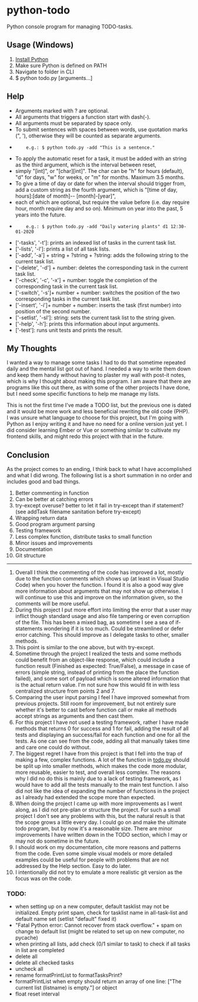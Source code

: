 # python-todo
 
Python console program for managing TODO-tasks.
 
## Usage (Windows)
1. [Install Python](https://www.python.org/downloads/)
2. Make sure Python is defined on PATH
3. Navigate to folder in CLI
4. $ python todo.py [arguments...]
 
## Help
- Arguments marked with ? are optional.
- All arguments that triggers a function start with dash(-).
- All arguments must be separated by space only.
- To submit sentences with spaces between words, use quotation marks (", '), otherwise they will be counted as separate arguments.
-         e.g.: $ python todo.py -add "This is a sentence." 
 
- To apply the automatic reset for a task, it must be added with an string as the third argument, which is the interval between reset,
- simply "[int]", or "[char][int]". The char can be "h" for hours (default), "d" for days, "w" for weeks, or "m" for months. Maximum 3.5 months.
- To give a time of day or date for when the interval should trigger from, add a custom string as the fourth argument, which is "[time of day, hours]:[date of month]-- [month]-[year]",
- each of which are optional, but require the value before (i.e. day require hour, month require day and so on). Minimum on year into the past, 5 years into the future.
-         e.g.: $ python todo.py -add "Daily watering plants" d1 12:30-01-2020
 
- ['-tasks', '-t']: prints an indexed list of tasks in the current task list.
- ['-lists', '-l']: prints a list of all task lists.
- ['-add', '-a'] + string + ?string + ?string: adds the following string to the current task list.
- ['-delete', '-d'] + number: deletes the corresponding task in the current task list.
- ['-check', '-c', '-x'] + number: toggle the completion of the corresponding task in the current task list.
- ['-switch', '-s']+ number + number: switches the position of the two corresponding tasks in the current task list.
- ['-insert', '-i']+ number + number: inserts the task (first number) into position of the second number.
- ['-setlist', '-sl']: string: sets the current task list to the string given.
- ['-help', '-h']: prints this information about input arguments.
- ['-test']: runs unit tests and prints the result.
 
## My Thoughts
I wanted a way to manage some tasks I had to do that sometime repeated daily and the mental list got out of hand. I needed a way to write them down and keep them handy without having to plaster my wall with post-it notes, which is why I thought about making this program. I am aware that there are programs like this out there, as with some of the other projects I have done, but I need some specific functions to help me manage my lists. 
 
This is not the first time I've made a TODO list, but the previous one is dated and it would be more work and less beneficial rewriting  the old code (PHP). I was unsure what language to choose for this project, but I'm going with Python as I enjoy writing  it and have no need for a online version just yet. I did consider learning Ember or Vue or something similar to cultivate my frontend skills, and might redo this project with that in the future.
 
## Conclusion
As the project comes to an ending, I think back to what I have accomplished and what I did wrong. The following list is a short summation in no order and includes good and bad things.
 
1. Better commenting in function
2. Can be better at catching errors
3. try-except overuse? better to let it fail in try-except than if statement? (see addTask filename sanitation before try-except)
4. Wrapping return data
5. Good program argument parsing
6. Testing framework
7. Less complex function, distribute tasks to small function
8. Minor issues and improvements
9. Documentation
10. Git structure
---
1. Overall I think the commenting of the code has improved a lot, mostly due to the function comments which shows up (at least in Visual Studio Code) when you hover the function. I found it is also a good way give more information about arguments that may not show up otherwise. I will continue to use this and improve on the information given, so the comments will be more useful.
2. During this project I put more effort into limiting the error that a user may inflict though standard usage and also file tampering or even corruption of the file. This has been a mixed bag, as sometime I see a sea of if-statements wondering if it is too much. Could be streamlined or defer error catching. This should improve as I delegate tasks to other, smaller methods.
3. This point is similar to the one above, but with try-except.
4. Sometime through the project I realized the tests and some methods could benefit from an object-like response, which could include a function result (Finished as expected: True/False), a message in case of errors (simple string, instead of printing from the place the function failed), and some sort of payload which is some altered information that is the actual return value. I'm not sure how this would fit in with less centralized structure from points 2 and 7.
5. Comparing the user input parsing I feel I have improved somewhat from previous projects. Still room for improvement, but not entirely sure whether it's better to cast before function call or make all methods accept strings as arguments and then cast them.
6. For this project I have not used a testing framework, rather I have made methods that returns 0 for success and 1 for fail, adding the result of all tests and displaying an success/fail for each function and one for all the tests. As one can see from the code, adding all that manually takes time and care one could do without.
7. The biggest regret I have from this project is that I fell into the trap of making a few, complex functions. A lot of the function in [todo.py](todo.py) should be split up into smaller methods, which makes the code more modular, more reusable, easier to test, and overall less complex. The reasons why I did no do this is mainly due to a lack of testing framework, as I would have to add all the tests manually to the main test function. I also did not like the idea of expanding the number of functions in the project as I already had extended the scope more than expected.
8. When doing the project I came up with more improvements as I went along, as I did not pre-plan or structure the project. For such a small project I don't see any problems with this, but the natural result is that the scope grows a little every day. I could go on and make the ultimate todo program, but by now it's a reasonable size. There are minor improvements I have written down in the TODO section, which I may or may not do sometime in the future.
9. I should work on my documentation, cite more reasons and patterns from the code. Even some simple visual models or more detailed examples could be useful for people with problems that are not addressed by the Help section. Easy to do later.
10. I intentionally did not try to emulate a more realistic git version as the focus was on the code.
 
### TODO:
 
- when setting up on a new computer, default tasklist may not be initialized. Empty print spam, check for tasklist name in all-task-list and default name set (setlist "default" fixed it)
- "Fatal Python error: Cannot recover from stack overflow." + spam on change to default list (might be related to set up on new computer, no pycache)
- when printing all lists, add check (0/1 similar to task) to check if all tasks in list are completed
- delete all
- delete all checked tasks
- uncheck all
- rename formatPrintList to formatTasksPrint?
- formatPrintList when empty should return an array of one line: ["The current list (listname) is empty."] or object
- float reset interval